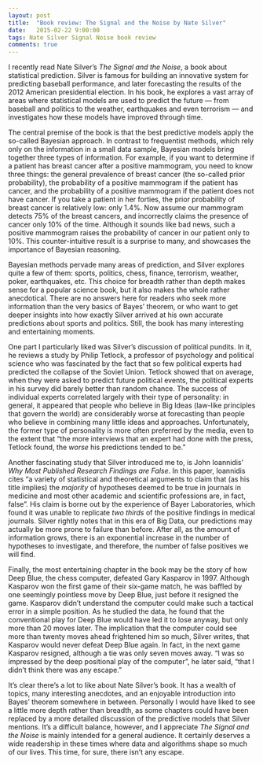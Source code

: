 ```yaml
---
layout: post
title:  "Book review: The Signal and the Noise by Nate Silver"
date:   2015-02-22 9:00:00
tags: Nate Silver Signal Noise book review
comments: true
---
```


<p class="first">I recently read Nate Silver’s <em>The Signal and the Noise</em>, a book about statistical prediction. Silver is famous for building an innovative system for predicting baseball performance, and later forecasting the results of the 2012 American presidential election. In his book, he explores a vast array of areas where statistical models are used to predict the future &mdash; from baseball and politics to the weather, earthquakes and even terrorism &mdash; and investigates how these models have improved through time.</p>

<p>The central premise of the book is that the best predictive models apply the so-called Bayesian approach. In contrast to frequentist methods, which rely only on the information in a small data sample, Bayesian models bring together three types of information. For example, if you want to determine if a patient has breast cancer after a positive mammogram, you need to know three things: the general prevalence of breast cancer (the so-called prior probability), the probability of a positive mammogram if the patient has cancer, and the probability of a positive mammogram if the patient does not have cancer. If you take a patient in her forties, the prior probability of breast cancer is relatively low: only 1.4%. Now assume our mammogram detects 75% of the breast cancers, and incorrectly claims the presence of cancer only 10% of the time. Although it sounds like bad news, such a positive mammogram raises the probability of cancer in our patient only to 10%. This counter-intuitive result is a surprise to many, and showcases the importance of Bayesian reasoning.</p>

<p>Bayesian methods pervade many areas of prediction, and Silver explores quite a few of them: sports, politics, chess, finance, terrorism, weather, poker, earthquakes, etc. This choice for breadth rather than depth makes sense for a popular science book, but it also makes the whole rather anecdotical. There are no answers here for readers who seek more information than the very basics of Bayes’ theorem, or who want to get deeper insights into how exactly Silver arrived at his own accurate predictions about sports and politics. Still, the book has many interesting and entertaining moments.</p>

<p>One part I particularly liked was Silver’s discussion of political pundits. In it, he reviews a study by Philip Tetlock, a professor of psychology and political science who was fascinated by the fact that so few political experts had predicted the collapse of the Soviet Union. Tetlock showed that on average, when they were asked to predict future political events, the political experts in his survey did barely better than random chance. The success of individual experts correlated largely with their type of personality: in general, it appeared that people who believe in Big Ideas (law-like principles that govern the world) are considerably worse at forecasting than people who believe in combining many little ideas and approaches. Unfortunately, the former type of personality is more often preferred by the media, even to the extent that “the more interviews that an expert had done with the press, Tetlock found, the <em>worse</em> his predictions tended to be.” </p>

<p>Another fascinating study that Silver introduced me to, is John Ioannidis’ <em>Why Most Published Research Findings are False</em>. In this paper, Ioannidis cites “a variety of statistical and theoretical arguments to claim that (as his title implies) the <em>majority</em> of hypotheses deemed to be true in journals in medicine and most other academic and scientific professions are, in fact, false”. His claim is borne out by the experience of Bayer Laboratories, which found it was unable to replicate <em>two thirds</em> of the positive findings in medical journals. Silver rightly notes that in this era of Big Data, our predictions may actually be more prone to failure than before. After all, as the amount of information grows, there is an exponential increase in the number of hypotheses to investigate, and therefore, the number of false positives we will find. </p>

<p>Finally, the most entertaining chapter in the book may be the story of how Deep Blue, the chess computer, defeated Gary Kasparov in 1997. Although Kasparov won the first game of their six-game match, he was baffled by one seemingly pointless move by Deep Blue, just before it resigned the game. Kasparov didn’t understand the computer could make such a tactical error in a simple position. As he studied the data, he found that the conventional play for Deep Blue would have led it to lose anyway, but only more than 20 moves later. The implication that the computer could see more than twenty moves ahead frightened him so much, Silver writes, that Kasparov would never defeat Deep Blue again. In fact, in the next game Kasparov resigned, although a tie was only seven moves away. “I was so impressed by the deep positional play of the computer”, he later said, “that I didn’t think there was any escape.”</p>

<p>It’s clear there’s a lot to like about Nate Silver’s book. It has a wealth of topics, many interesting anecdotes, and an enjoyable introduction into Bayes’ theorem somewhere in between. Personally I would have liked to see a little more depth rather than breadth, as some chapters could have been replaced by a more detailed discussion of the predictive models that Silver mentions. It’s a difficult balance, however, and I appreciate <em>The Signal and the Noise</em> is mainly intended for a general audience. It certainly deserves a wide readership in these times where data and algorithms shape so much of our lives. This time, for sure, there isn’t any escape.</p>  
